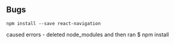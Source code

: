 ## Bugs

```
npm install --save react-navigation
```
caused errors - deleted node_modules and then ran $ npm install
